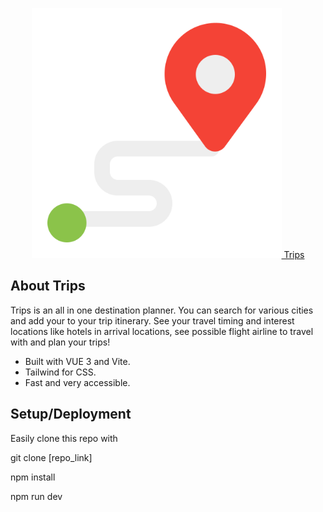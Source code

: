 <p align="center"><a href="https://trips.vercel.app" target="_blank"><img src="/src/assets/trips-logo.png" width="400"> Trips</a></p>


## About Trips

Trips is an all in one destination planner. You can search for various cities and add your to your trip itinerary. See your travel timing and interest locations like hotels in arrival locations, see possible flight airline to travel with and plan your trips!

- Built with VUE 3 and Vite.
- Tailwind for CSS.
- Fast and very accessible.



## Setup/Deployment

Easily clone this repo with

git clone [repo_link]

npm install

npm run dev